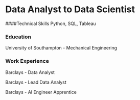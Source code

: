 
# Data Analyst to Data Scientist

####Technical Skills
Python, SQL, Tableau

### Education
University of Southampton - Mechanical Engineering

### Work Experience
Barclays - Data Analyst

Barclays - Lead Data Analyst

Barclays - AI Engineer Apprentice
